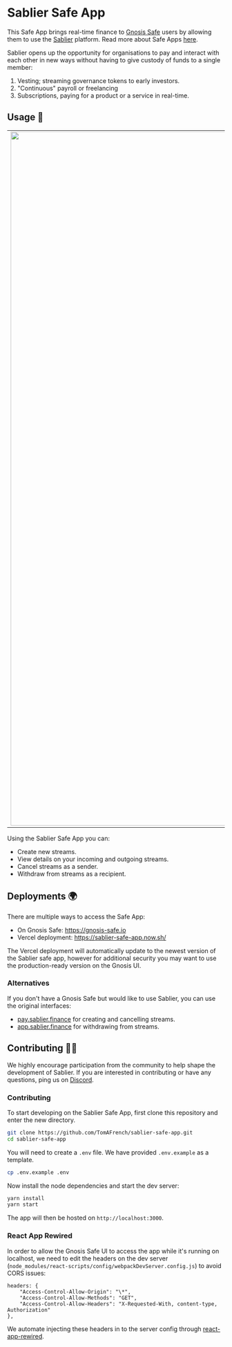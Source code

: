 # Sablier Safe App

This Safe App brings real-time finance to [Gnosis Safe](https://gnosis-safe.io/) users by allowing them to use
the [Sablier](https://sablier.finance) platform. Read more about Safe Apps [here](https://docs.gnosis.io/safe/docs/sdks_safe_apps/).

Sablier opens up the opportunity for organisations to pay and interact with each other in new ways without having to give custody of funds to a single member:

1. Vesting; streaming governance tokens to early investors.
2. "Continuous" payroll or freelancing
3. Subscriptions, paying for a product or a service in real-time.

## Usage :money_with_wings:

|                                                                                                                                                        |                                                                                                                                               |
| :----------------------------------------------------------------------------------------------------------------------------------------------------: | :-------------------------------------------------------------------------------------------------------------------------------------------: |
| <img width="1604" alt="Create Stream Page" src="https://user-images.githubusercontent.com/15848336/85229771-aecf7100-b3e3-11ea-9e7a-09e61d1cb4c9.png"> | <img width="1604" alt="Dashboard" src="https://user-images.githubusercontent.com/15848336/85229785-bf7fe700-b3e3-11ea-8f57-7a79a8dbffea.png"> |

Using the Sablier Safe App you can:

- Create new streams.
- View details on your incoming and outgoing streams.
- Cancel streams as a sender.
- Withdraw from streams as a recipient.

## Deployments :earth_africa:

There are multiple ways to access the Safe App:

- On Gnosis Safe: https://gnosis-safe.io
- Vercel deployment: https://sablier-safe-app.now.sh/

The Vercel deployment will automatically update to the newest version of the Sablier safe app, however for additional
security you may want to use the production-ready version on the Gnosis UI.

### Alternatives

If you don't have a Gnosis Safe but would like to use Sablier, you can use the original interfaces:

- [pay.sablier.finance](https://pay.sablier.finance) for creating and cancelling streams.
- [app.sablier.finance](https://app.sablier.finance) for withdrawing from streams.

## Contributing :raising_hand_woman:

We highly encourage participation from the community to help shape the development of Sablier. If you are interested in
contributing or have any questions, ping us on [Discord](https://discord.gg/KXajCXC).

### Contributing

To start developing on the Sablier Safe App, first clone this repository and enter the new directory.

```bash
git clone https://github.com/TomAFrench/sablier-safe-app.git
cd sablier-safe-app
```

You will need to create a `.env` file. We have provided `.env.example` as a template.

```bash
cp .env.example .env
```

Now install the node dependencies and start the dev server:

```bash
yarn install
yarn start
```

The app will then be hosted on `http://localhost:3000`.

### React App Rewired

In order to allow the Gnosis Safe UI to access the app while it's running on localhost, we need to edit the headers on the dev server (`node_modules/react-scripts/config/webpackDevServer.config.js`) to avoid CORS issues:

```
headers: {
    "Access-Control-Allow-Origin": "\*",
    "Access-Control-Allow-Methods": "GET",
    "Access-Control-Allow-Headers": "X-Requested-With, content-type, Authorization"
},
```

We automate injecting these headers in to the server config through [react-app-rewired](https://github.com/timarney/react-app-rewired).
